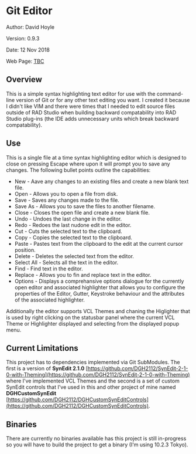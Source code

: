 Git Editor
======================================================

Author:   David Hoyle

Version:  0.9.3

Date:     12 Nov 2018

Web Page: [TBC](http://www.davidghoyle.co.uk/WordPress/)

## Overview

This is a simple syntax highlighting text editor for use with the command-line version of Git or for any
other text editing you want. I created it because I didn't like VIM and there were times that I needed to
edit source files outside of RAD Studio when building backward compatability into RAD Studio plug-ins
(the IDE adds unnecessary units which break backward compatability).

## Use

This is a single file at a time syntax highlighting editor which is designed to close on pressing Escape
where upon it will prompt you to save any changes. The following bullet points outline the capabilities:

 * New - Aave any changes to an existing files and create a new blank text file.
 * Open - Allows you to open a file from disk.
 * Save - Saves any changes made to the file.
 * Save As - Allows you to save the files to another filename.
 * Close - Closes the open file and create a new blank file.
 * Undo - Undoes the last change in the editor.
 * Redo - Redoes the last nudone edit in the editor.
 * Cut - Cuts the selected text to the clipboard.
 * Copy - Copies the selected text to the clipboard.
 * Paste - Pastes text from the clipboard to the edit at the current cursor position.
 * Delete - Deletes the selected text from the editor.
 * Select All - Selects all the text in the editor.
 * Find - Find text in the editor.
 * Replace - Allows you to fin and replace text in the editor.
 * Options - Displays a comprehansive options dialogue for the currently open editor and associated    highlighter that allows you to configure the properties of the Editor, Gutter, Keystroke behaviour and the attributes of the associated highlighter.

Additionally the editor supports VCL Themes and chaning the Higlighter that is used by right clicking on
the statusbar panel where the current VCL Theme or Highlighter displayed and selecting from the displayed
popup menu.

## Current Limitations

This project has to dependencies implemented via Git SubModules. The first is a version of
**SynEdit 2.1.0**
[https://github.com/DGH2112/SynEdit-2-1-0-with-Theming](https://github.com/DGH2112/SynEdit-2-1-0-with-Theming)
where I've implemented VCL Themes and the second is a set of custom SynEdit controls that I've used in
this and other project of mine named **DGHCustomSynEdit**
[https://github.com/DGH2112/DGHCustomSynEditControls](https://github.com/DGH2112/DGHCustomSynEditControls).

## Binaries

There are currently no binaries available has this project is still in-progress so you will have to build
the project to get a binary (I'm using 10.2.3 Tokyo).